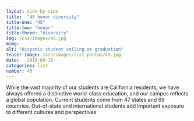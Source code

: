 ```yaml
---
layout: side-by-side
title:  "45 honor diversity"
title-one: "45"
title-two: "honor"
title-three: "diversity"
img: /css/images/45.jpg
mimg: 
alt: "Hispanic student smiling at graduation"
teaser-image: /css/images/list-photos/45.jpg
date:   2015-09-16
categories: list
number: 45
---
```

While the vast majority of our students are California residents, we have always offered a distinctive world-class education, and our campus reflects a global population. Current students come from 47 states and 69 countries. Out-of-state and international students add important exposure to different cultures and perspectives.
